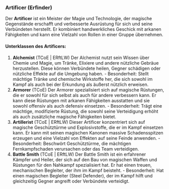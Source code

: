 
### **Artificer (Erfinder)**

Der **Artificer** ist ein Meister der Magie und Technologie, der magische Gegenstände erschafft und verbesserte Ausrüstung für sich und seine Verbündeten herstellt. Er kombiniert handwerkliches Geschick mit arkanen Fähigkeiten und kann eine Vielzahl von Rollen in einer Gruppe übernehmen.

#### **Unterklassen des Artificers**:

1. **Alchemist** (TCoE | ERftLW)
   Der Alchemist nutzt sein Wissen über Chemie und Magie, um Tränke, Elixiere und andere nützliche Gebräue herzustellen. Diese können Verbündete heilen, Gegner schädigen oder nützliche Effekte auf die Umgebung haben.
        - Besonderheit: Stellt mächtige Tränke und chemische Wirkstoffe her, die sich sowohl im Kampf als auch bei der Erkundung als äußerst nützlich erweisen.
    <br/>
1. **Armorer** (TCoE)
   Der Armorer spezialisiert sich auf magische Rüstungen, die er sowohl für sich selbst als auch für andere verbessern kann. Er kann diese Rüstungen mit arkanen Fähigkeiten ausstatten und sie sowohl offensiv als auch defensiv einsetzen.
        - Besonderheit: Trägt eine mächtige, modifizierte Rüstung, die sowohl seine Verteidigung erhöht als auch zusätzliche magische Fähigkeiten bietet.
    <br/>
1. **Artillerist** (TCoE | ERftLW)
   Dieser Artificer konzentriert sich auf magische Geschütztürme und Explosivstoffe, die er im Kampf einsetzen kann. Er kann mit seinen magischen Kanonen massive Schadensspitzen erzeugen und eine Vielzahl von Effekten auf seine Feinde anwenden.
        - Besonderheit: Beschwört Geschütztürme, die mächtigen Fernkampfschaden verursachen oder das Team verteidigen.
    <br/>
1. **Battle Smith** (TCoE | ERftLW)
   Der Battle Smith ist ein erfahrener Kämpfer und Heiler, der sich auf den Bau von magischen Waffen und Rüstungen für den Nahkampf spezialisiert hat. Er hat einen treuen, mechanischen Begleiter, der ihm im Kampf beisteht.
        - Besonderheit: Hat einen magischen Begleiter (Steel Defender), der im Kampf hilft und gleichzeitig Gegner angreift oder Verbündete verteidigt.